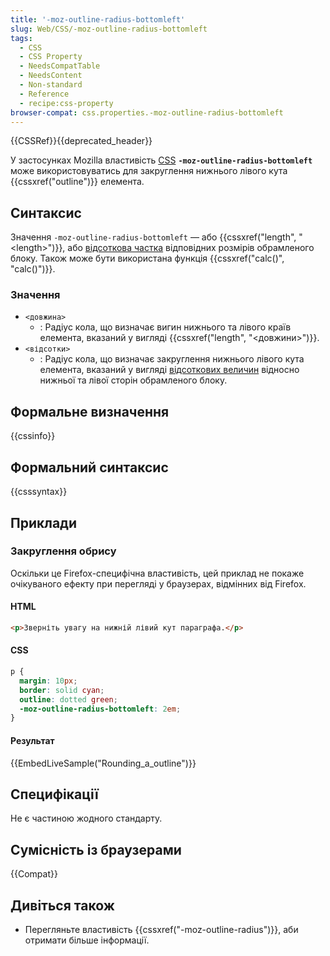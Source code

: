 ```yaml
---
title: '-moz-outline-radius-bottomleft'
slug: Web/CSS/-moz-outline-radius-bottomleft
tags:
  - CSS
  - CSS Property
  - NeedsCompatTable
  - NeedsContent
  - Non-standard
  - Reference
  - recipe:css-property
browser-compat: css.properties.-moz-outline-radius-bottomleft
---
```


{{CSSRef}}{{deprecated_header}}

У застосунках Mozilla властивість [CSS](/uk/docs/Web/CSS) **`-moz-outline-radius-bottomleft`** може використовуватись для закруглення нижнього лівого кута {{cssxref("outline")}} елемента.

## Синтаксис

Значення `-moz-outline-radius-bottomleft` &mdash; або {{cssxref("length", "&lt;length&gt;")}}, або [відсоткова частка](/uk/docs/Web/CSS/percentage) відповідних розмірів обрамленого блоку. Також може бути використана функція {{cssxref("calc()", "calc()")}}.

### Значення

- `<довжина>`
  - : Радіус кола, що визначає вигин нижнього та лівого країв елемента, вказаний у вигляді {{cssxref("length", "&lt;довжини&gt;")}}.
- `<відсотки>`
  - : Радіус кола, що визначає закруглення нижнього лівого кута елемента, вказаний у вигляді [відсоткових величин](/uk/docs/Web/CSS/percentage) відносно нижньої та лівої сторін обрамленого блоку.

## Формальне визначення

{{cssinfo}}

## Формальний синтаксис

{{csssyntax}}

## Приклади

### Закруглення обрису

Оскільки це Firefox-специфічна властивість, цей приклад не покаже очікуваного ефекту при перегляді у браузерах, відмінних від Firefox.

#### HTML

```html
<p>Зверніть увагу на нижній лівий кут параграфа.</p>
```

#### CSS

```css
p {
  margin: 10px;
  border: solid cyan;
  outline: dotted green;
  -moz-outline-radius-bottomleft: 2em;
}
```

#### Результат

{{EmbedLiveSample("Rounding_a_outline")}}

## Специфікації

Не є частиною жодного стандарту.

## Сумісність із браузерами

{{Compat}}

## Дивіться також

- Перегляньте властивість {{cssxref("-moz-outline-radius")}}, аби отримати більше інформації.
